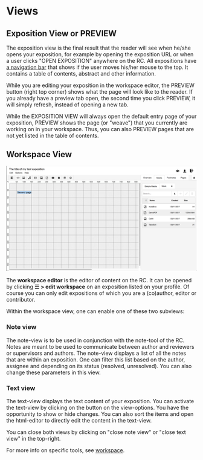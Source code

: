 
# Views
 
## Exposition View or PREVIEW

The exposition view is the final result that the reader will see when
he/she opens your exposition, for example by opening the exposition
URL or when a user clicks "OPEN EXPOSITION" anywhere on the RC.
All expositions have [a navigation bar](#navigation) that shows if the user moves his/her mouse to the top.
It contains a table of contents, abstract and other information.

While you are editing your exposition in the workspace editor, the
PREVIEW button (right top corner) shows what the page will look like
to the reader. If you already have a preview tab open, the second time
you click PREVIEW, it will simply refresh, instead of opening a new
tab.

<!-- THIS SHOULD BE IN VIDEO AND AUDIO TOOLS ?
Note, that the video player, the audio player, the slideshow and object tool are only displayed fully in this PREVIEW view. 
-->

While the EXPOSITION VIEW will always open the default entry page
of your exposition, PREVIEW shows the page (or "weave") that you
currently are working on in your workspace. Thus, you can also PREVIEW
pages that are not yet listed in the table of contents. 


 
## Workspace View

![workspace view](images/workspace-view-2018.png "image showing workspace view")

The __workspace editor__ is the editor of content on the RC. It can be opened by clicking __☰ > edit workspace__ on an exposition listed on your profile. Of course you can only edit expositions of which you are a (co)author, editor or contributor. 

Within the workspace view, one can enable one of these two subviews:

### Note view
 
The note-view is to be used in conjunction with the note-tool of the
RC. Notes are meant to be used to communicate between author and
reviewers or supervisors and authors. The note-view displays a list of
all the notes that are within an exposition. One can filter this list
based on the author, assignee and depending on its status (resolved,
unresolved). You can also change these parameters in this view.

### Text view

The text-view displays the text content of your exposition. You can
activate the text-view by clicking on the button on the
view-options. You have the opportunity to show or hide changes. You
can also sort the items and open the html-editor to directly edit the
content in the text-view.
 
You can close both views by clicking on "close note view" or "close
text view" in the top-right.

For more info on specific tools, see [workspace](#research-catalogue-workspace-tools).
